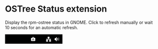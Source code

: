 # OSTree Status extension
Display the rpm-ostree status in GNOME. Click to refresh manually or wait 10 seconds for an automatic refresh.

![screenshot](screenshot.png)
